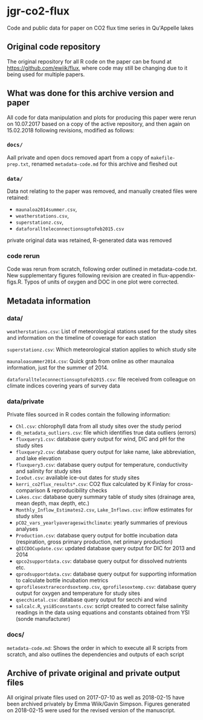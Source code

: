 # jgr-co2-flux

Code and public data for paper on CO2 flux time series in Qu'Appelle lakes

## Original code repository

The original repository for all R code on the paper can be found at https://github.com/ewiik/flux, where code may still be changing due to it being used for multiple papers.

## What was done for this archive version and paper

All code for data manipulation and plots for producing this paper were rerun on 10.07.2017 based on a copy of the active repository, and then again on 15.02.2018 following revisions, modified as follows:

### `docs/`

Aall private and open docs removed apart from a copy of `makefile-prep.txt`, renamed `metadata-code.md` for this archive and fleshed out

### `data/`

Data not relating to the paper was removed, and manually created
files were retained:

* `maunaloa2014summer.csv`,
* `weatherstations.csv`,
* `superstationz.csv`,
* `dataforallteleconnectionsuptoFeb2015.csv`

private original data was retained, R-generated data was removed

### code rerun
Code was rerun from scratch, following order outlined in metadata-code.txt.
New supplementary figures following revision are created in flux-appendix-figs.R.
Typos of units of oxygen and DOC in one plot were corrected.

## Metadata information

### data/

`weatherstations.csv`: List of meteorological stations used for the
study sites and information on the timeline of coverage for each station

`superstationz.csv`: Which meteorological station applies to which study site

`maunaloasummer2014.csv`: Quick grab from online as other maunaloa information,
just for the summer of 2014.

`dataforallteleconnectionsuptoFeb2015.csv`: file received from colleague
	on climate indices covering years of survey data

### data/private
Private files sourced in R codes contain the following information:

* `Chl.csv`: chlorophyll data from all study sites over the study period
* `db_metadata_outliers.csv`: file which identifies true data outliers (errors)
* `fluxquery1.csv`: database query output for wind, DIC and pH for the study sites
* `fluxquery2.csv`: database query output for lake name, lake abbreviation, and lake elevation
* `fluxquery3.csv`: database query output for temperature, conductivity and salinity for
	study sites
* `IceOut.csv`: available ice-out dates for study sites
* `kerri_co2flux_results*.csv`: CO2 flux calculated by K Finlay for cross-comparison &
	reproducibility checks
* `Lakes.csv`: database query summary table of study sites (drainage area,
	mean depth, max depth, etc.)
* `Monthly_Inflow_Estimates2.csv`, `Lake_Inflows.csv`: inflow estimates for study sites
* `pCO2_vars_yearlyaverageswithclimate`: yearly summaries of previous analyses
* `Production.csv`: database query output for bottle incubation data (respiration,
	gross primary production, net primary production)
* `qDICDOCupdate.csv`: updated database query output for DIC for 2013 and 2014
* `qpco2supportdata.csv`: database query output for dissolved nutrients etc.
* `qprodsupportdata.csv`: database query output for supporting information to calculate
	bottle incubation metrics
* `qprofilesextrarecordsoxtemp.csv`, `qprofilesoxtemp.csv`: database query output for oxygen
	and temperature for study sites
* `qsecchietal.csv`: database query output for secchi and wind
* `salcalc.R`, `ysi85constants.csv`: script created to correct false salinity readings in the data using
	equations and constants obtained from YSI (sonde manufacturer)

### docs/

`metadata-code.md`: Shows the order in which to execute all R scripts from scratch,
and also outlines the dependencies and outputs of each script

## Archive of private original and private output files

All original private files used on 2017-07-10 as well as 2018-02-15 have been archived privately by Emma Wiik/Gavin Simpson. Figures generated on 2018-02-15 were used for the revised version of the manuscript.

